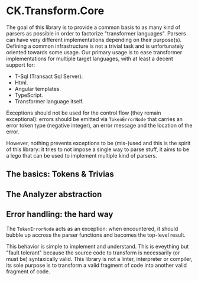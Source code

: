 # CK.Transform.Core

The goal of this library is to provide a common basis to as many kind of parsers as possible in order
to factorize "transformer languages". Parsers can have very different implementations depending on
their purpose(s). Defining a common infrastructure is not a trivial task and is unfortunately
oriented towards some usage. Our primary usage is to ease transformer implementations for multiple
target languages, with at least a decent support for:
- T-Sql (Transact Sql Server).
- Html.
- Angular templates.
- TypeScript.
- Transformer language itself.

Exceptions should not be used for the control flow (they remain exceptional): errors should be emitted
via `TokenErrorNode` that carries an error token type (negative integer), an error message
and the location of the error.

However, nothing prevents exceptions to be (mis-)used and this is the spirit of this library: it tries
to not impose a single way to parse stuff, it aims to be a lego that can be used to implement multiple
kind of parsers.

## The basics: Tokens & Trivias

## The Analyzer abstraction

## Error handling: the hard way
The `TokenErrorNode` acts as an exception: when encountered, it should bubble up accross the parser
functions and becomes the top-level result.

This behavior is simple to implement and understand. This is eveything but "fault tolerant" because
the source code to transform is necessarily (or must be) syntaxically valid. This library is not 
a linter, interpreter or compiler, its sole purpose is to transform a valid fragment of code into
another valid fragment of code.




